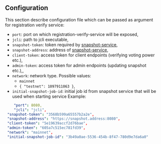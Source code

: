 ## Configuration

This section describe configuration file which can be passed as argument for registration verify service:

- `port`: port on which registration-verify-service will be exposed,
- `jcli`: path to jcli executable,
- `snapshot-token`: token required by [snapshot-service](../snapshot-service/introduction.md),
- `snapshot-address`: address of [snapshot-service](../snapshot-service/introduction.md),
- `client-token`: access token for client endpoints (verifying voting power etc.),
- `admin-token`: access token for admin endpoints (updating snapshot etc.),,
- `network`: network type. Possible values:
  - `mainnet`
  - `{ "testnet": 1097911063 }`,
- `initial-snapshot-job-id`: initial job id from snapshot service that will be used when starting service
Example:

```yaml
    "port": 8080,
    "jcli": "jcli",
 "snapshot-token": "3568b599a65557b2a2e",
 "snapshot-address": "https://snapshot.address:8080",
 "client-token": "5e19639accf2d76bae",
 "admin-token": "605a7c515ec781fd39",
 "network": "mainnet",
 "initial-snapshot-job-id": "3b49a0ae-5536-454b-8f47-780d9e7da6a0"
```
